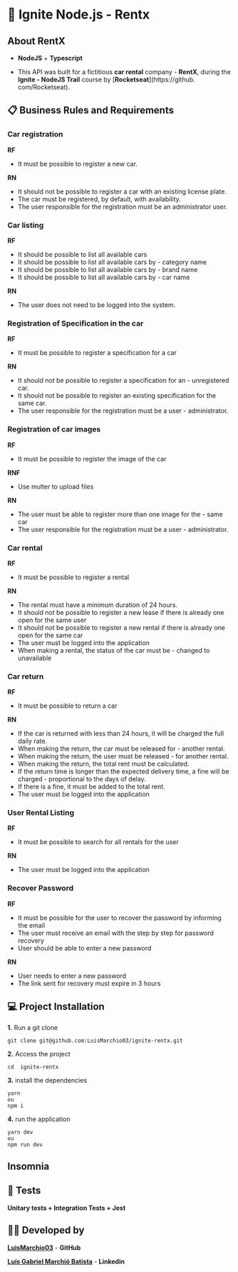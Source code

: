 # 🚀 Ignite Node.js - Rentx


## About RentX
    
- **NodeJS** + **Typescript**

- This API was built for a fictitious **car rental** company - **RentX**, during the **Ignite - NodeJS Trail** course by [**Rocketseat**](https://github. com/Rocketseat).

## 📋 Business Rules and Requirements
### Car registration

**RF**
- It must be possible to register a new car.


**RN**
- It should not be possible to register a car with an existing license plate.
- The car must be registered, by default, with availability.
- The user responsible for the registration must be an administrator user.

### Car listing

**RF**
- It should be possible to list all available cars
- It should be possible to list all available cars by - category name
- It should be possible to list all available cars by - brand name
- It should be possible to list all available cars by - car name

**RN**
- The user does not need to be logged into the system.


### Registration of Specification in the car

**RF**
- It must be possible to register a specification for a car


**RN**
- It should not be possible to register a specification for an - unregistered car.
- It should not be possible to register an existing specification for the same car.
- The user responsible for the registration must be a user - administrator.


### Registration of car images

**RF**
- It must be possible to register the image of the car

**RNF**
- Use multer to upload files

**RN**
- The user must be able to register more than one image for the - same car
- The user responsible for the registration must be a user - administrator.


### Car rental

**RF**
- It must be possible to register a rental


**RN**
- The rental must have a minimum duration of 24 hours.
- It should not be possible to register a new lease if there is already one open for the same user
- It should not be possible to register a new rental if there is already one open for the same car
- The user must be logged into the application
- When making a rental, the status of the car must be - changed to unavailable


### Car return

**RF**
- It must be possible to return a car

**RN**
- If the car is returned with less than 24 hours, it will be charged the full daily rate.
- When making the return, the car must be released for - another rental.
- When making the return, the user must be released - for another rental.
- When making the return, the total rent must be calculated.
- If the return time is longer than the expected delivery time, a fine will be charged - proportional to the days of delay.
- If there is a fine, it must be added to the total rent.
- The user must be logged into the application


### User Rental Listing

**RF**
- It must be possible to search for all rentals for the user

**RN**
- The user must be logged into the application


### Recover Password

**RF**
- It must be possible for the user to recover the password by informing the email
- The user must receive an email with the step by step for password recovery
- User should be able to enter a new password

**RN**
- User needs to enter a new password
- The link sent for recovery must expire in 3 hours



## 💻 Project Installation
**1.** Run a git clone
```
git clone git@github.com:LuisMarchio03/ignite-rentx.git
``` 
**2.** Access the project
```
cd  ignite-rentx
``` 
**3.** install the dependencies
```
yarn 
ou
npm i
```
**4.** run the application
```
yarn dev
ou
npm run dev
```

## Insomnia


## 🧪 Tests
**Unitary tests + Integration Tests + Jest**

## 👨‍💻 Developed by

[**LuisMarchio03**](https://github.com/LuisMarchio03) - **GitHub**

[**Luís Gabriel Marchió Batista**](https://www.linkedin.com/in/lu%C3%ADs-gabriel-marchi%C3%B3-batista-a0aa64206/) - **Linkedin**
